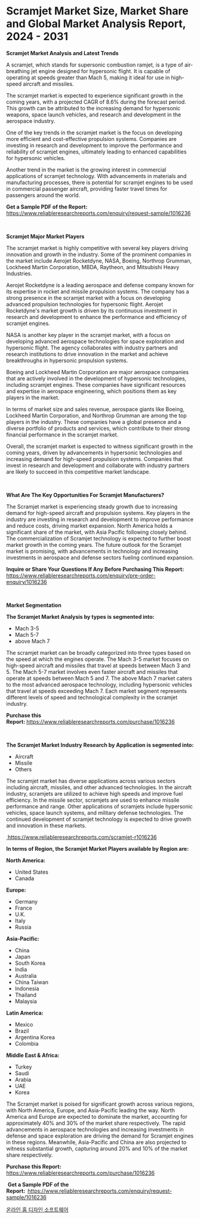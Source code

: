 <p><h1>Scramjet Market Size, Market Share and Global Market Analysis Report, 2024 - 2031</h1></p><p><strong>Scramjet Market Analysis and Latest Trends</strong></p>
<p><p>A scramjet, which stands for supersonic combustion ramjet, is a type of air-breathing jet engine designed for hypersonic flight. It is capable of operating at speeds greater than Mach 5, making it ideal for use in high-speed aircraft and missiles.</p><p>The scramjet market is expected to experience significant growth in the coming years, with a projected CAGR of 8.6% during the forecast period. This growth can be attributed to the increasing demand for hypersonic weapons, space launch vehicles, and research and development in the aerospace industry.</p><p>One of the key trends in the scramjet market is the focus on developing more efficient and cost-effective propulsion systems. Companies are investing in research and development to improve the performance and reliability of scramjet engines, ultimately leading to enhanced capabilities for hypersonic vehicles.</p><p>Another trend in the market is the growing interest in commercial applications of scramjet technology. With advancements in materials and manufacturing processes, there is potential for scramjet engines to be used in commercial passenger aircraft, providing faster travel times for passengers around the world.</p></p>
<p><strong>Get a Sample PDF of the Report:&nbsp;</strong> <a href="https://www.reliableresearchreports.com/enquiry/request-sample/1016236">https://www.reliableresearchreports.com/enquiry/request-sample/1016236</a></p>
<p>&nbsp;</p>
<p><strong>Scramjet Major Market Players</strong></p>
<p><p>The scramjet market is highly competitive with several key players driving innovation and growth in the industry. Some of the prominent companies in the market include Aerojet Rocketdyne, NASA, Boeing, Northrop Grumman, Lockheed Martin Corporation, MBDA, Raytheon, and Mitsubishi Heavy Industries.</p><p>Aerojet Rocketdyne is a leading aerospace and defense company known for its expertise in rocket and missile propulsion systems. The company has a strong presence in the scramjet market with a focus on developing advanced propulsion technologies for hypersonic flight. Aerojet Rocketdyne's market growth is driven by its continuous investment in research and development to enhance the performance and efficiency of scramjet engines.</p><p>NASA is another key player in the scramjet market, with a focus on developing advanced aerospace technologies for space exploration and hypersonic flight. The agency collaborates with industry partners and research institutions to drive innovation in the market and achieve breakthroughs in hypersonic propulsion systems.</p><p>Boeing and Lockheed Martin Corporation are major aerospace companies that are actively involved in the development of hypersonic technologies, including scramjet engines. These companies have significant resources and expertise in aerospace engineering, which positions them as key players in the market.</p><p>In terms of market size and sales revenue, aerospace giants like Boeing, Lockheed Martin Corporation, and Northrop Grumman are among the top players in the industry. These companies have a global presence and a diverse portfolio of products and services, which contribute to their strong financial performance in the scramjet market.</p><p>Overall, the scramjet market is expected to witness significant growth in the coming years, driven by advancements in hypersonic technologies and increasing demand for high-speed propulsion systems. Companies that invest in research and development and collaborate with industry partners are likely to succeed in this competitive market landscape.</p></p>
<p>&nbsp;</p>
<p><strong>What Are The Key Opportunities For Scramjet Manufacturers?</strong></p>
<p><p>The Scramjet market is experiencing steady growth due to increasing demand for high-speed aircraft and propulsion systems. Key players in the industry are investing in research and development to improve performance and reduce costs, driving market expansion. North America holds a significant share of the market, with Asia Pacific following closely behind. The commercialization of Scramjet technology is expected to further boost market growth in the coming years. The future outlook for the Scramjet market is promising, with advancements in technology and increasing investments in aerospace and defense sectors fueling continued expansion.</p></p>
<p><strong>Inquire or Share Your Questions If Any Before Purchasing This Report:</strong> <a href="https://www.reliableresearchreports.com/enquiry/pre-order-enquiry/1016236">https://www.reliableresearchreports.com/enquiry/pre-order-enquiry/1016236</a></p>
<p>&nbsp;</p>
<p><strong>Market Segmentation</strong></p>
<p><strong>The Scramjet Market Analysis by types is segmented into:</strong></p>
<p><ul><li>Mach 3-5</li><li>Mach 5-7</li><li>above Mach 7</li></ul></p>
<p><p>The scramjet market can be broadly categorized into three types based on the speed at which the engines operate. The Mach 3-5 market focuses on high-speed aircraft and missiles that travel at speeds between Mach 3 and 5. The Mach 5-7 market involves even faster aircraft and missiles that operate at speeds between Mach 5 and 7. The above Mach 7 market caters to the most advanced aerospace technology, including hypersonic vehicles that travel at speeds exceeding Mach 7. Each market segment represents different levels of speed and technological complexity in the scramjet industry.</p></p>
<p><strong>Purchase this Report:&nbsp;</strong><a href="https://www.reliableresearchreports.com/purchase/1016236">https://www.reliableresearchreports.com/purchase/1016236</a></p>
<p>&nbsp;</p>
<p><strong>The Scramjet Market Industry Research by Application is segmented into:</strong></p>
<p><ul><li>Aircraft</li><li>Missile</li><li>Others</li></ul></p>
<p><p>The scramjet market has diverse applications across various sectors including aircraft, missiles, and other advanced technologies. In the aircraft industry, scramjets are utilized to achieve high speeds and improve fuel efficiency. In the missile sector, scramjets are used to enhance missile performance and range. Other applications of scramjets include hypersonic vehicles, space launch systems, and military defense technologies. The continued development of scramjet technology is expected to drive growth and innovation in these markets.</p></p>
<p><a href="https://www.reliableresearchreports.com/scramjet-r1016236">&nbsp;https://www.reliableresearchreports.com/scramjet-r1016236</a></p>
<p><strong>In terms of Region, the Scramjet Market Players available by Region are:</strong></p>
<p>
    <p> <strong> North America: </strong>
        <ul>
            <li>United States</li>
            <li>Canada</li>
        </ul>
        </p> 
    <p> <strong> Europe: </strong>
        <ul>
            <li>Germany</li>
            <li>France</li>
            <li>U.K.</li>
            <li>Italy</li>
            <li>Russia</li>
        </ul>
        </p> 
    <p> <strong> Asia-Pacific: </strong>
        <ul>
            <li>China</li>
            <li>Japan</li>
            <li>South Korea</li>
            <li>India</li>
            <li>Australia</li>
            <li>China Taiwan</li>
            <li>Indonesia</li>
            <li>Thailand</li>
            <li>Malaysia</li>
        </ul>
        </p> 
    <p> <strong> Latin America: </strong>
        <ul>
            <li>Mexico</li>
            <li>Brazil</li>
            <li>Argentina Korea</li>
            <li>Colombia</li>
        </ul>
        </p> 
    <p> <strong> Middle East & Africa: </strong>
        <ul>
            <li>Turkey</li>
            <li>Saudi</li>
            <li>Arabia</li>
            <li>UAE</li>
            <li>Korea</li>
        </ul>
    </p>
    </p>
<p><p>The Scramjet market is poised for significant growth across various regions, with North America, Europe, and Asia-Pacific leading the way. North America and Europe are expected to dominate the market, accounting for approximately 40% and 30% of the market share respectively. The rapid advancements in aerospace technologies and increasing investments in defense and space exploration are driving the demand for Scramjet engines in these regions. Meanwhile, Asia-Pacific and China are also projected to witness substantial growth, capturing around 20% and 10% of the market share respectively.</p></p>
<p><strong>Purchase this Report: </strong><a href="https://www.reliableresearchreports.com/purchase/1016236">https://www.reliableresearchreports.com/purchase/1016236</a></p>
<p>&nbsp;<strong>Get a Sample PDF of the Report:&nbsp;&nbsp;</strong><a href="https://www.reliableresearchreports.com/enquiry/request-sample/1016236">https://www.reliableresearchreports.com/enquiry/request-sample/1016236</a></p>
<p><strong></strong></p>
<p><p><a href="https://github.com/jntpkh496620/Market-Research-Report-List-1/blob/main/946899527974.md">온라인 홈 디자인 소프트웨어</a></p></p>